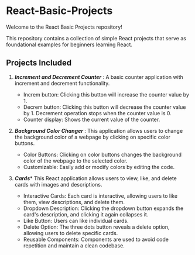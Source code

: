# React-Basic-Projects

Welcome to the React Basic Projects repository! 

This repository contains a collection of simple React projects that serve as foundational examples for beginners learning React.

## Projects Included

1. ***Increment and Decrement Counter*** : A basic counter application with increment and decrement functionality.
    - Increm button: Clicking this button will increase the counter value by 1.
    - Decrem button: Clicking this button will decrease the counter value by 1. Decrement operation stops when the counter value is 0.
    - Counter display: Shows the current value of the counter.

2. ***Background Color Changer*** : This application allows users to change the background color of a webpage by clicking on specific color buttons.
    - Color Buttons: Clicking on color buttons changes the background color of the webpage to the selected color.
    - Customizable: Easily add or modify colors by editing the code.

3. ***Cards****  This React application allows users to view, like, and delete cards with images and descriptions.
     - Interactive Cards: Each card is interactive, allowing users to like them, view descriptions, and delete them.
     - Dropdown Description: Clicking the dropdown button expands the card's description, and clicking it again collapses it.
     - Like Button: Users can like individual cards.
     - Delete Option: The three dots button reveals a delete option, allowing users to delete specific cards.
     - Reusable Components: Components are used to avoid code repetition and maintain a clean codebase.
